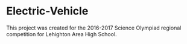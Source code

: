 # Electric-Vehicle

This project was created for the 2016-2017 Science Olympiad regional competition for Lehighton Area High School.
